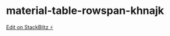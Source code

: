 # material-table-rowspan-khnajk

[Edit on StackBlitz ⚡️](https://stackblitz.com/edit/material-table-rowspan-khnajk)
